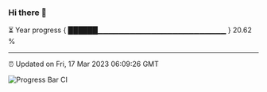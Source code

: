 ### Hi there 👋

⏳ Year progress { ██████▁▁▁▁▁▁▁▁▁▁▁▁▁▁▁▁▁▁▁▁▁▁▁▁ } 20.62 %

---

⏰ Updated on Fri, 17 Mar 2023 06:09:26 GMT

![Progress Bar CI](https://github.com/Shyam-Makwana/GitHub-Actions-Demo/workflows/Progress%20Bar%20CI/badge.svg)

